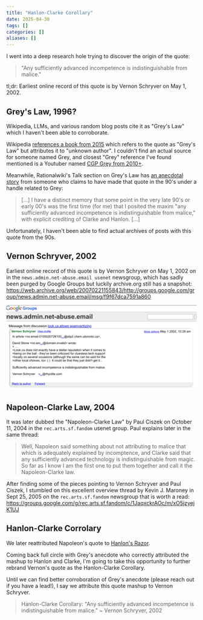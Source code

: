 ```yaml
---
title: "Hanlon-Clarke Corollary"
date: 2025-04-30
tags: []
categories: []
aliases: []
---
```


I went into a deep research hole trying to discover the origin of the quote:

> "Any sufficiently advanced incompetence is indistinguishable from malice."

tl;dr: Earliest online record of this quote is by Vernon Schryver on May 1, 2002.

## Grey's Law, 1996?

Wikipedia, LLMs, and various random blog posts cite it as "Grey's Law" which I haven't been able to corroborate.

Wikipedia [references a book from 2015](https://en.wikipedia.org/wiki/Clarke%27s_three_laws#cite_note-Gooden2015-7) which refers to the quote as "Grey's Law" but attributes it to "unknown author". I couldn't find an actual source for someone named Grey, and closest "Grey" reference I've found mentioned is a Youtuber named [CGP Grey from 2010+](https://en.wikipedia.org/wiki/CGP_Grey).

Meanwhile, Rationalwiki's Talk section on Grey's Law has [an anecdotal story](https://rationalwiki.org/wiki/Talk:Grey's_Law) from someone who claims to have made that quote in the 90's under a handle related to Grey:

> [...] I have a distinct memory that some point in the very late 90's or early 00's was the first time (for me) that I posited the maxim "any sufficiently advanced incompetence is indistinguishable from malice," with explicit crediting of Clarke and Hanlon. [...]

Unfortunately, I haven't been able to find actual archives of posts with this quote from the 90s.

## Vernon Schryver, 2002

Earliest online record of this quote is by Vernon Schryver on May 1, 2002 on in the `news.admin.net-abuse.email usenet` newsgroup, which has sadly been purged by Google Groups but luckily archive.org still has a snapshot:
https://web.archive.org/web/20070221155843/http://groups.google.com/group/news.admin.net-abuse.email/msg/f9f67dca7591a860

![Image](05403fc7-2f9c-4b92-ba6f-ec6ed687c4c0)

## Napoleon-Clarke Law, 2004

It was later dubbed the "Napoleon-Clarke Law" by Paul Ciszek on October 11, 2004 in the `rec.arts.sf.fandom` usenet group. Paul explains later in the same thread:

> Well, Napoleon said something about not attributing to malice that which is adequately explained by incomptence, and Clarke said that any sufficiently advanced technology is indistinguishable from magic. So far as I know I am the first one to put them together and call it the Napoleon-Clarke law.

After finding some of the pieces pointing to Vernon Schryver and Paul Ciszek, I stumbled on this excellent overview thread by Kevin J. Maroney in Sept 25, 2005 on the `rec.arts.sf.fandom` newsgroup that is worth a read: https://groups.google.com/g/rec.arts.sf.fandom/c/1JaqxckrAOc/m/xO5jzyejK1UJ

## Hanlon-Clarke Corrolary

We later reattributed Napoleon's quote to [Hanlon's Razor](https://en.wikipedia.org/wiki/Hanlon%27s_razor).

Coming back full circle with Grey's anecdote who correctly attributed the mashup to Hanlon and Clarke, I'm going to take this opportunity to further rebrand Vernon's quote as the Hanlon-Clarke Corollary.

Until we can find better corroboration of Grey's anecdote (please reach out if you have a lead!), I say we attribute this quote mashup to Vernon Schryver.

> Hanlon-Clarke Corollary: "Any sufficiently advanced incompetence is indistinguishable from malice."
> ~ Vernon Schryver, 2002
